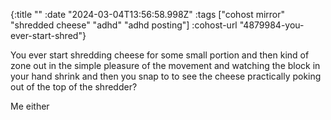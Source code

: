 {:title ""
 :date "2024-03-04T13:56:58.998Z"
 :tags ["cohost mirror" "shredded cheese" "adhd" "adhd posting"]
 :cohost-url "4879984-you-ever-start-shred"}

You ever start shredding cheese for some small portion and then kind of zone out in the simple pleasure of the movement and watching the block in your hand shrink and then you snap to to see the cheese practically poking out of the top of the shredder?

Me either
